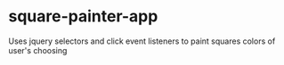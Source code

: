# square-painter-app
Uses jquery selectors and click event listeners to paint squares colors of user's choosing
